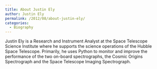 ```yaml
---
title: About Justin Ely
author: Justin Ely
permalink: /2012/08/about-justin-ely/
categories:
  - Biography
---
```

Justin Ely is a Research and Instrument Analyst at the Space Telescope Science Institute where he supports the science operations of the Hubble Space Telescope. Primarily, he uses Python to monitor and improve the performance of the two on-board spectrographs, the Cosmic Origins Spectrograph and the Space Telescope Imaging Spectrograph.

<div style="text-align: left;">
</div>
